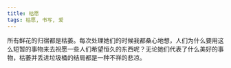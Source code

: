 ```yaml
---
title: 枯愿
tags: 枯愿, 书写, 爱
---
```



所有鲜花的归宿都是枯萎。每次处理她们的时候我都桑心地想，人们为什么要用这么短暂的事物来去祝愿一些人们希望恒久的东西呢？无论她们代表了什么美好的事物，枯萎并丢进垃圾桶的结局都是一种不祥的悲凉。

